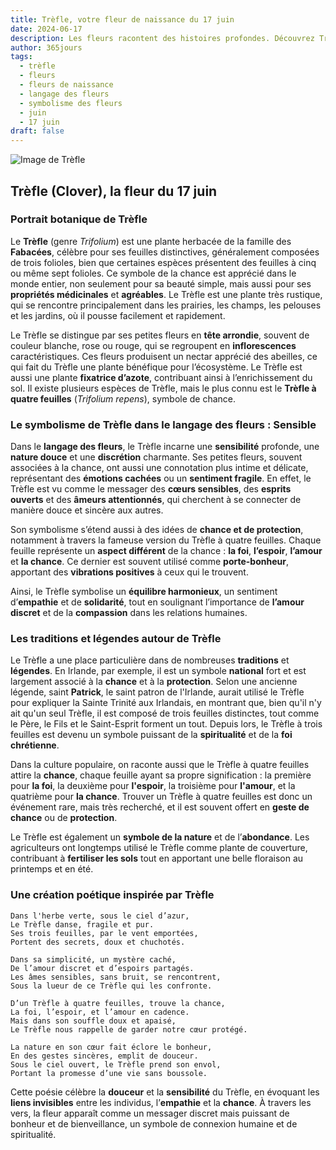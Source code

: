 ```yaml
---
title: Trèfle, votre fleur de naissance du 17 juin
date: 2024-06-17
description: Les fleurs racontent des histoires profondes. Découvrez Trèfle, votre fleur de naissance du 17 juin, ses symboles et récits fascinants. Plongez dans sa signification et son langage unique dans l'art floral.
author: 365jours
tags:
  - trèfle
  - fleurs
  - fleurs de naissance
  - langage des fleurs
  - symbolisme des fleurs
  - juin
  - 17 juin
draft: false
---
```



![Image de Trèfle](https://cdn.pixabay.com/photo/2015/01/02/19/38/clover-586904_1280.jpg#center)


## Trèfle (Clover), la fleur du 17 juin

### Portrait botanique de Trèfle

Le **Trèfle** (genre _Trifolium_) est une plante herbacée de la famille des **Fabacées**, célèbre pour ses feuilles distinctives, généralement composées de trois folioles, bien que certaines espèces présentent des feuilles à cinq ou même sept folioles. Ce symbole de la chance est apprécié dans le monde entier, non seulement pour sa beauté simple, mais aussi pour ses **propriétés médicinales** et **agréables**. Le Trèfle est une plante très rustique, qui se rencontre principalement dans les prairies, les champs, les pelouses et les jardins, où il pousse facilement et rapidement.

Le Trèfle se distingue par ses petites fleurs en **tête arrondie**, souvent de couleur blanche, rose ou rouge, qui se regroupent en **inflorescences** caractéristiques. Ces fleurs produisent un nectar apprécié des abeilles, ce qui fait du Trèfle une plante bénéfique pour l’écosystème. Le Trèfle est aussi une plante **fixatrice d’azote**, contribuant ainsi à l’enrichissement du sol. Il existe plusieurs espèces de Trèfle, mais le plus connu est le **Trèfle à quatre feuilles** (_Trifolium repens_), symbole de chance.

### Le symbolisme de Trèfle dans le langage des fleurs : Sensible

Dans le **langage des fleurs**, le Trèfle incarne une **sensibilité** profonde, une **nature douce** et une **discrétion** charmante. Ses petites fleurs, souvent associées à la chance, ont aussi une connotation plus intime et délicate, représentant des **émotions cachées** ou un **sentiment fragile**. En effet, le Trèfle est vu comme le messager des **cœurs sensibles**, des **esprits ouverts** et des **âmeurs attentionnés**, qui cherchent à se connecter de manière douce et sincère aux autres.

Son symbolisme s’étend aussi à des idées de **chance et de protection**, notamment à travers la fameuse version du Trèfle à quatre feuilles. Chaque feuille représente un **aspect différent** de la chance : **la foi**, **l’espoir**, **l’amour** et **la chance**. Ce dernier est souvent utilisé comme **porte-bonheur**, apportant des **vibrations positives** à ceux qui le trouvent.

Ainsi, le Trèfle symbolise un **équilibre harmonieux**, un sentiment d’**empathie** et de **solidarité**, tout en soulignant l’importance de **l’amour discret** et de la **compassion** dans les relations humaines.

### Les traditions et légendes autour de Trèfle

Le Trèfle a une place particulière dans de nombreuses **traditions** et **légendes**. En Irlande, par exemple, il est un symbole **national** fort et est largement associé à la **chance** et à la **protection**. Selon une ancienne légende, saint **Patrick**, le saint patron de l'Irlande, aurait utilisé le Trèfle pour expliquer la Sainte Trinité aux Irlandais, en montrant que, bien qu'il n'y ait qu'un seul Trèfle, il est composé de trois feuilles distinctes, tout comme le Père, le Fils et le Saint-Esprit forment un tout. Depuis lors, le Trèfle à trois feuilles est devenu un symbole puissant de la **spiritualité** et de la **foi chrétienne**.

Dans la culture populaire, on raconte aussi que le Trèfle à quatre feuilles attire la **chance**, chaque feuille ayant sa propre signification : la première pour **la foi**, la deuxième pour **l'espoir**, la troisième pour **l'amour**, et la quatrième pour **la chance**. Trouver un Trèfle à quatre feuilles est donc un événement rare, mais très recherché, et il est souvent offert en **geste de chance** ou de **protection**.

Le Trèfle est également un **symbole de la nature** et de l’**abondance**. Les agriculteurs ont longtemps utilisé le Trèfle comme plante de couverture, contribuant à **fertiliser les sols** tout en apportant une belle floraison au printemps et en été.

### Une création poétique inspirée par Trèfle

```
Dans l'herbe verte, sous le ciel d’azur,
Le Trèfle danse, fragile et pur.
Ses trois feuilles, par le vent emportées,
Portent des secrets, doux et chuchotés.

Dans sa simplicité, un mystère caché,
De l’amour discret et d’espoirs partagés.
Les âmes sensibles, sans bruit, se rencontrent,
Sous la lueur de ce Trèfle qui les confronte.

D’un Trèfle à quatre feuilles, trouve la chance,
La foi, l’espoir, et l’amour en cadence.
Mais dans son souffle doux et apaisé,
Le Trèfle nous rappelle de garder notre cœur protégé.

La nature en son cœur fait éclore le bonheur,
En des gestes sincères, emplit de douceur.
Sous le ciel ouvert, le Trèfle prend son envol,
Portant la promesse d’une vie sans boussole.
```

Cette poésie célèbre la **douceur** et la **sensibilité** du Trèfle, en évoquant les **liens invisibles** entre les individus, l’**empathie** et la **chance**. À travers les vers, la fleur apparaît comme un messager discret mais puissant de bonheur et de bienveillance, un symbole de connexion humaine et de spiritualité.